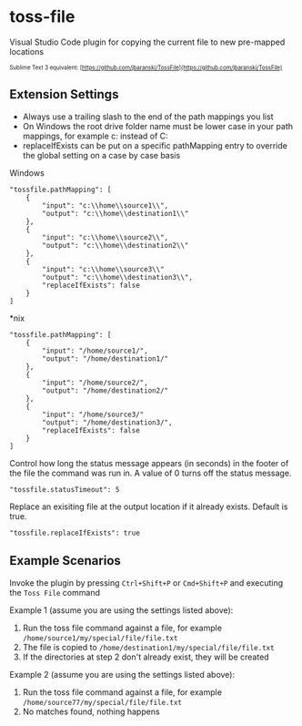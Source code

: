 # toss-file

Visual Studio Code plugin for copying the current file to new pre-mapped locations

<sup><sub>Sublime Text 3 equivalent: [https://github.com/jbaranski/TossFile](https://github.com/jbaranski/TossFile)</sub></sup>

## Extension Settings

- Always use a trailing slash to the end of the path mappings you list
- On Windows the root drive folder name must be lower case in your path mappings, for example c: instead of C:
- replaceIfExists can be put on a specific pathMapping entry to override the global setting on a case by case basis

Windows
```
"tossfile.pathMapping": [
    {
        "input": "c:\\home\\source1\\",
        "output": "c:\\home\\destination1\\"
    },
    {
        "input": "c:\\home\\source2\\",
        "output": "c:\\home\\destination2\\"
    },
    {
        "input": "c:\\home\\source3\\"
        "output": "c:\\home\\destination3\\",
        "replaceIfExists": false
    }
]
```

*nix
```
"tossfile.pathMapping": [
    {
        "input": "/home/source1/",
        "output": "/home/destination1/"
    },
    {
        "input": "/home/source2/",
        "output": "/home/destination2/"
    },
    {
        "input": "/home/source3/"
        "output": "/home/destination3/",
        "replaceIfExists": false
    }
]
```

Control how long the status message appears (in seconds) in the footer of the file the command was run in. A value of 0 turns off the status message.
```
"tossfile.statusTimeout": 5
```

Replace an exisiting file at the output location if it already exists. Default is true.
```
"tossfile.replaceIfExists": true
```

## Example Scenarios

Invoke the plugin by pressing `Ctrl+Shift+P` or `Cmd+Shift+P` and executing the `Toss File` command

Example 1 (assume you are using the settings listed above):

1. Run the toss file command against a file, for example `/home/source1/my/special/file/file.txt`
2. The file is copied to `/home/destination1/my/special/file/file.txt`
3. If the directories at step 2 don't already exist, they will be created

Example 2 (assume you are using the settings listed above):

1. Run the toss file command against a file, for example `/home/source77/my/special/file/file.txt`
2. No matches found, nothing happens
